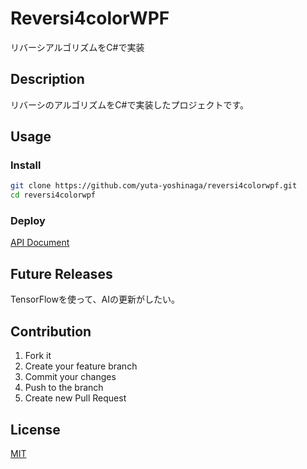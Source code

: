 # Reversi4colorWPF
リバーシアルゴリズムをC#で実装

## Description
リバーシのアルゴリズムをC#で実装したプロジェクトです。

## Usage
### Install
```sh
git clone https://github.com/yuta-yoshinaga/reversi4colorwpf.git
cd reversi4colorwpf
```

### Deploy
[API Document](https://yuta-yoshinaga.github.io/reversi4colorwpf/)

## Future Releases
TensorFlowを使って、AIの更新がしたい。

## Contribution
1. Fork it  
2. Create your feature branch  
3. Commit your changes  
4. Push to the branch  
5. Create new Pull Request

## License
[MIT](LICENSE)